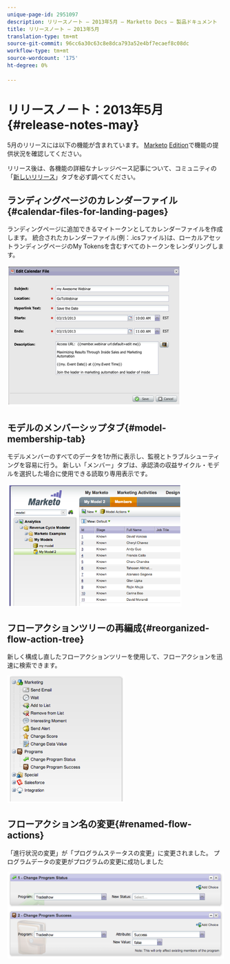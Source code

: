 ```yaml
---
unique-page-id: 2951097
description: リリースノート — 2013年5月 — Marketto Docs — 製品ドキュメント
title: リリースノート — 2013年5月
translation-type: tm+mt
source-git-commit: 96cc6a30c63c8e8dca793a52e4bf7ecaef8c08dc
workflow-type: tm+mt
source-wordcount: '175'
ht-degree: 0%

---
```



# リリースノート：2013年5月{#release-notes-may}

5月のリリースには以下の機能が含まれています。 [Marketo](http://docs.marketo.com/display/docs/assets/pricing.php) [Edition](http://docs.marketo.com/display/docs/assets/pricing.php)で機能の提供状況を確認してください。

リリース後は、各機能の詳細なナレッジベース記事について、コミュニティの「[新しいリリース](release-notes-december-2013.md)」タブを必ず調べてください。

## ランディングページのカレンダーファイル{#calendar-files-for-landing-pages}

ランディングページに追加できるマイトークンとしてカレンダーファイルを作成します。 統合されたカレンダーファイル(例：.icsファイル)は、ローカルアセットランディングページのMy Tokensを含むすべてのトークンをレンダリングします。

![](assets/image2014-9-22-16-3a3-3a18.png)

## モデルのメンバーシップタブ{#model-membership-tab}

モデルメンバーのすべてのデータを1か所に表示し、監視とトラブルシューティングを容易に行う。 新しい「メンバー」タブは、承認済の収益サイクル・モデルを選択した場合に使用できる読取り専用表示です。

![](assets/image2014-9-22-16-3a3-3a33.png)

## フローアクションツリーの再編成{#reorganized-flow-action-tree}

新しく構成し直したフローアクションツリーを使用して、フローアクションを迅速に検索できます。

![](assets/image2014-9-22-16-3a3-3a58.png)

## フローアクション名の変更{#renamed-flow-actions}

「進行状況の変更」が「プログラムステータスの変更」に変更されました。 プログラムデータの変更がプログラムの変更に成功しました

![](assets/image2014-9-22-16-3a4-3a17.png)

